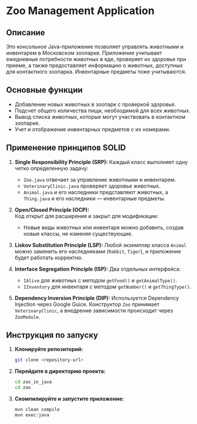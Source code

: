 # Zoo Management Application

## Описание
Это консольное Java-приложение позволяет управлять животными и инвентарем в Московском зоопарке. Приложение учитывает ежедневные потребности животных в еде, проверяет их здоровье при приеме, а также предоставляет информацию о животных, доступных для контактного зоопарка. Инвентарные предметы тоже учитываются.

## Основные функции
- Добавление новых животных в зоопарк с проверкой здоровья.
- Подсчет общего количества пищи, необходимой для всех животных.
- Вывод списка животных, которые могут участвовать в контактном зоопарке.
- Учет и отображение инвентарных предметов с их номерами.

## Применение принципов SOLID
1. **Single Responsibility Principle (SRP):** 
   Каждый класс выполняет одну четко определенную задачу:
   - `Zoo.java` отвечает за управление животными и инвентарем.
   - `VeterinaryClinic.java` проверяет здоровье животных.
   - `Animal.java` и его наследники представляют животных, а `Thing.java` и его наследники — инвентарные предметы.

2. **Open/Closed Principle (OCP):**  
   Код открыт для расширения и закрыт для модификации:
   - Новые виды животных или инвентаря можно добавить, создав новые классы, не изменяя существующие.

3. **Liskov Substitution Principle (LSP):** 
   Любой экземпляр класса `Animal` можно заменить его наследниками (`Rabbit`, `Tiger`), и приложение будет работать корректно.

4. **Interface Segregation Principle (ISP):** 
   Два отдельных интерфейса:
   - `IAlive` для животных с методом `getFood()` и `getAnimalType()`.
   - `IInventory` для инвентаря с методом `getNumber()` и `getThingType()`.

5. **Dependency Inversion Principle (DIP):**
   Используется Dependency Injection через Google Guice. Конструктор `Zoo` принимает `VeterinaryClinic`, а внедрение зависимости происходит через `ZooModule`.


## Инструкция по запуску
1. **Клонируйте репозиторий:**
   ```sh
   git clone <repository-url>
   ```
2. **Перейдите в директорию проекта:**
   ```sh
   cd zoo_in_java
   cd zoo
   ```
3. **Скомпилируйте и запустите приложение:**
   ```sh
   mvn clean compile
   mvn exec:java
   ```

